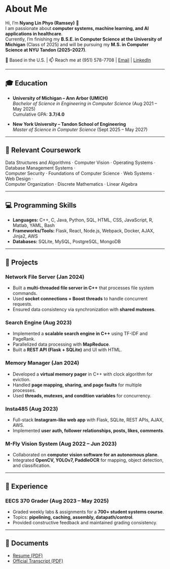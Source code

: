 # About Me

Hi, I’m **Nyang Lin Phyo (Ramsey)** 👋  
I am passionate about **computer systems, machine learning, and AI applications in healthcare**.  
Currently, I’m finishing my **B.S.E. in Computer Science at the University of Michigan** (Class of 2025) and will be pursuing my **M.S. in Computer Science at NYU Tandon (2025–2027)**.  

📍 Based in the U.S. | 📫 Reach me at (951) 578-7708 | [Email](mailto:nlphyo.ramsey@gmail.com) | [LinkedIn](https://www.linkedin.com/in/nyang-lin-phyo)  

---

## 🎓 Education
- **University of Michigan – Ann Arbor (UMICH)**  
  *Bachelor of Science in Engineering in Computer Science* (Aug 2021 – May 2025)  
  Cumulative GPA: **3.7/4.0**  

- **New York University – Tandon School of Engineering**  
  *Master of Science in Computer Science* (Sept 2025 – May 2027)  

---

## 📘 Relevant Coursework
Data Structures and Algorithms · Computer Vision · Operating Systems · Database Management Systems ·  
Computer Security · Foundations of Computer Science · Web Systems · Web Design ·  
Computer Organization · Discrete Mathematics · Linear Algebra  

---

## 💻 Programming Skills
- **Languages:** C++, C, Java, Python, SQL, HTML, CSS, JavaScript, R, Matlab, YAML, Bash  
- **Frameworks/Tools:** Flask, React, Node.js, Webpack, Docker, AJAX, Jinja2, AWS  
- **Databases:** SQLite, MySQL, PostgreSQL, MongoDB  

---

## 🚀 Projects

### Network File Server (Jan 2024)
- Built a **multi-threaded file server in C++** that processes file system commands.  
- Used **socket connections + Boost threads** to handle concurrent requests.  
- Ensured data consistency via synchronization with **shared mutexes**.  

### Search Engine (Aug 2023)
- Implemented a **scalable search engine in C++** using TF-IDF and PageRank.  
- Parallelized data processing with **MapReduce**.  
- Built a **REST API (Flask + SQLite)** and UI with HTML.  

### Memory Manager (Jan 2024)
- Developed a **virtual memory pager** in C++ with clock algorithm for eviction.  
- Handled **page mapping, sharing, and page faults** for multiple processes.  
- Used **threads, mutexes, and condition variables** for concurrency.  

### Insta485 (Aug 2023)
- Full-stack **Instagram-like web app** with Flask, SQLite, REST APIs, AJAX, AWS.  
- Implemented **user auth, follower relationships, posts, likes, comments**.  

### M-Fly Vision System (Aug 2022 – Jun 2023)
- Collaborated on **computer vision software for an autonomous plane**.  
- Integrated **OpenCV, YOLOv7, PaddleOCR** for mapping, object detection, and classification.  

---

## 🏫 Experience

### EECS 370 Grader (Aug 2023 – May 2025)
- Graded weekly labs & assignments for a **700+ student systems course**.  
- Topics: **pipelining, caching, assembly, datapath/control**.  
- Provided constructive feedback and maintained grading consistency.  

---

## 📂 Documents
- [Resume (PDF)](pdf/Resume.pdf)  
- [Official Transcript (PDF)](pdf/umichOFFICIALtranscript.pdf)  
